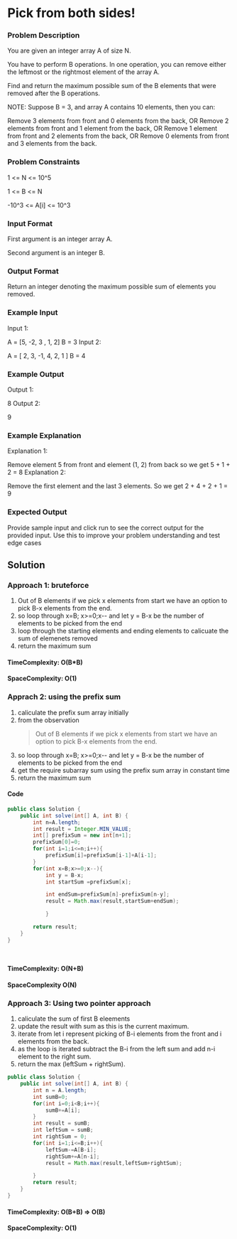 # Pick from both sides!

### Problem Description

You are given an integer array A of size N.

You have to perform B operations. In one operation, you can remove either the leftmost or the rightmost element of the array A.

Find and return the maximum possible sum of the B elements that were removed after the B operations.

NOTE: Suppose B = 3, and array A contains 10 elements, then you can:

Remove 3 elements from front and 0 elements from the back, OR
Remove 2 elements from front and 1 element from the back, OR
Remove 1 element from front and 2 elements from the back, OR
Remove 0 elements from front and 3 elements from the back.

### Problem Constraints

1 <= N <= 10^5

1 <= B <= N

-10^3 <= A[i] <= 10^3

### Input Format

First argument is an integer array A.

Second argument is an integer B.

### Output Format

Return an integer denoting the maximum possible sum of elements you removed.

### Example Input

Input 1:

A = [5, -2, 3 , 1, 2]
B = 3
Input 2:

A = [ 2, 3, -1, 4, 2, 1 ]
B = 4

### Example Output

Output 1:

8
Output 2:

9

### Example Explanation

Explanation 1:

Remove element 5 from front and element (1, 2) from back so we get 5 + 1 + 2 = 8
Explanation 2:

Remove the first element and the last 3 elements. So we get 2 + 4 + 2 + 1 = 9

### Expected Output

Provide sample input and click run to see the correct output for the provided input. Use this to improve your problem understanding and test edge cases

## Solution

### Approach 1: bruteforce

1. Out of B elements if we pick x elements from start we have an option to pick B-x elements from the end.
2. so loop through x=B; x>=0;x-- and let y = B-x be the number of elements to be picked from the end
3. loop through the starting elements and ending elements to calicuate the sum of elemenets removed
4. return the maximum sum

#### TimeComplexity: O(B\*B)

#### SpaceComplexity: O(1)

### Apprach 2: using the prefix sum

1. caliculate the prefix sum array initially
2. from the observation
   > Out of B elements if we pick x elements from start we have an option to pick B-x elements from the end.
3. so loop through x=B; x>=0;x-- and let y = B-x be the number of elements to be picked from the end
4. get the require subarray sum using the prefix sum array in constant time
5. return the maximum sum

#### Code

```java
public class Solution {
    public int solve(int[] A, int B) {
        int n=A.length;
        int result = Integer.MIN_VALUE;
        int[] prefixSum = new int[n+1];
        prefixSum[0]=0;
        for(int i=1;i<=n;i++){
            prefixSum[i]=prefixSum[i-1]+A[i-1];
        }
        for(int x=B;x>=0;x--){
            int y = B-x;
            int startSum =prefixSum[x];

            int endSum=prefixSum[n]-prefixSum[n-y];
            result = Math.max(result,startSum+endSum);

            }

        return result;
    }
}




```

#### TimeComplexity: O(N+B)

#### SpaceComplexity O(N)

### Approach 3: Using two pointer approach

1. caliculate the sum of first B eleements
2. update the result with sum as this is the current maximum.
3. iterate from let i represent picking of B-i elements from the front and i elements from the back.
4. as the loop is iterated subtract the B-i from the left sum and add n-i element to the right sum.
5. return the max (leftSum + rightSum).

```java
public class Solution {
    public int solve(int[] A, int B) {
        int n = A.length;
        int sumB=0;
        for(int i=0;i<B;i++){
            sumB+=A[i];
        }
        int result = sumB;
        int leftSum = sumB;
        int rightSum = 0;
        for(int i=1;i<=B;i++){
            leftSum-=A[B-i];
            rightSum+=A[n-i];
            result = Math.max(result,leftSum+rightSum);

        }
        return result;
    }
}

```

#### TimeComplexity: O(B+B) => O(B)

#### SpaceComplexity: O(1)
